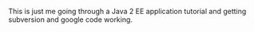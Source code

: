 This is just me going through a Java 2 EE application tutorial and getting subversion and google code working.